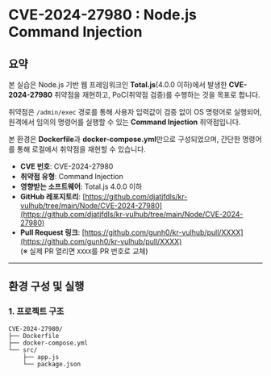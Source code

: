 # CVE-2024-27980 : Node.js Command Injection

## 요약

본 실습은 Node.js 기반 웹 프레임워크인 **Total.js**(4.0.0 이하)에서 발생한 **CVE-2024-27980** 취약점을 재현하고, PoC(취약점 검증)를 수행하는 것을 목표로 합니다.

취약점은 `/admin/exec` 경로를 통해 사용자 입력값이 검증 없이 OS 명령어로 실행되어, 원격에서 임의의 명령어를 실행할 수 있는 **Command Injection** 취약점입니다.

본 환경은 **Dockerfile**과 **docker-compose.yml**만으로 구성되었으며, 간단한 명령어를 통해 로컬에서 취약점을 재현할 수 있습니다.

- **CVE 번호**: CVE-2024-27980
- **취약점 유형**: Command Injection
- **영향받는 소프트웨어**: Total.js 4.0.0 이하
- **GitHub 레포지토리**: [https://github.com/djatjfdls/kr-vulhub/tree/main/Node/CVE-2024-27980](https://github.com/djatjfdls/kr-vulhub/tree/main/Node/CVE-2024-27980)
- **Pull Request 링크**: [https://github.com/gunh0/kr-vulhub/pull/XXXX](https://github.com/gunh0/kr-vulhub/pull/XXXX)  
(※ 실제 PR 열리면 `XXXX`를 PR 번호로 교체)

---

## 환경 구성 및 실행

### 1. 프로젝트 구조

```plaintext
CVE-2024-27980/
├── Dockerfile
├── docker-compose.yml
└── src/
    ├── app.js
    └── package.json
